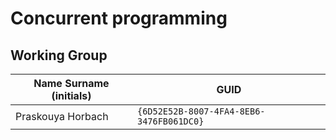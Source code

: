 # Concurrent programming

## Working Group

| Name Surname (initials) | GUID                                     |
| ----------------------- | ---------------------------------------- |
| Praskouya Horbach       | `{6D52E52B-8007-4FA4-8EB6-3476FB061DC0}` |
